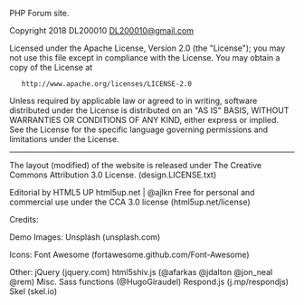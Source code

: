 PHP Forum site.


   Copyright 2018 DL200010 <DL200010@gmail.com>

   Licensed under the Apache License, Version 2.0 (the "License");
   you may not use this file except in compliance with the License.
   You may obtain a copy of the License at

       http://www.apache.org/licenses/LICENSE-2.0

   Unless required by applicable law or agreed to in writing, software
   distributed under the License is distributed on an "AS IS" BASIS,
   WITHOUT WARRANTIES OR CONDITIONS OF ANY KIND, either express or implied.
   See the License for the specific language governing permissions and
   limitations under the License.

------------------------------------------------------------------------------------

The layout (modified) of the website is released under The Creative Commons Attribution 3.0 License.
(design.LICENSE.txt)

Editorial by HTML5 UP
html5up.net | @ajlkn
Free for personal and commercial use under the CCA 3.0 license (html5up.net/license)

Credits:

   Demo Images:
      Unsplash (unsplash.com)

   Icons:
      Font Awesome (fortawesome.github.com/Font-Awesome)

   Other:
      jQuery (jquery.com)
      html5shiv.js (@afarkas @jdalton @jon_neal @rem)
      Misc. Sass functions (@HugoGiraudel)
      Respond.js (j.mp/respondjs)
      Skel (skel.io)